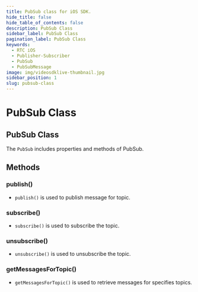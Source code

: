 ```yaml
---
title: PubSub class for iOS SDK.
hide_title: false
hide_table_of_contents: false
description: PubSub Class
sidebar_label: PubSub Class
pagination_label: PubSub Class
keywords:
  - RTC iOS
  - Publisher-Subscriber
  - PubSub
  - PubSubMessage
image: img/videosdklive-thumbnail.jpg
sidebar_position: 1
slug: pubsub-class
---
```


# PubSub Class

## PubSub Class

The `PubSub` includes properties and methods of PubSub.

## Methods

### publish()
- `publish()` is used to publish message for topic.

### subscribe()
- `subscribe()` is used to subscribe the topic.

### unsubscribe()
- `unsubscribe()` is used to unsubscribe the topic.

### getMessagesForTopic()
- `getMessagesForTopic()` is used to retrieve messages for specifies topics.